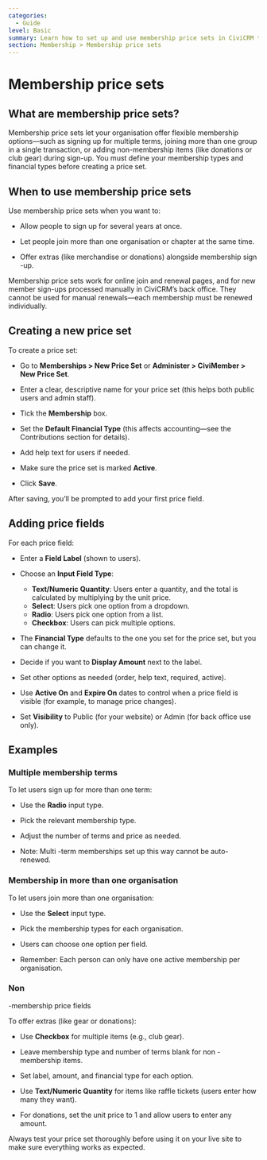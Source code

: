 ```yaml
---
categories:
  - Guide
level: Basic
summary: Learn how to set up and use membership price sets in CiviCRM to let people join, renew, or select extra options for their memberships.
section: Membership > Membership price sets
---
```


# Membership price sets

## What are membership price sets?

Membership price sets let your organisation offer flexible membership options—such as signing up for multiple terms, joining more than one group in a single transaction, or adding non-membership items (like donations or club gear) during sign-up. You must define your membership types and financial types before creating a price set.

## When to use membership price sets

Use membership price sets when you want to:

- Allow people to sign up for several years at once.

- Let people join more than one organisation or chapter at the same time.

- Offer extras (like merchandise or donations) alongside membership sign
-up.

Membership price sets work for online join and renewal pages, and for new member sign-ups processed manually in CiviCRM’s back office. They cannot be used for manual renewals—each membership must be renewed individually.

## Creating a new price set

To create a price set:

- Go to **Memberships > New Price Set** or **Administer > CiviMember > New Price Set**.

- Enter a clear, descriptive name for your price set (this helps both public users and admin staff).

- Tick the **Membership** box.

- Set the **Default Financial Type** (this affects accounting—see the Contributions section for details).

- Add help text for users if needed.

- Make sure the price set is marked **Active**.

- Click **Save**.

After saving, you’ll be prompted to add your first price field.

## Adding price fields

For each price field:

- Enter a **Field Label** (shown to users).

- Choose an **Input Field Type**:

  - **Text/Numeric Quantity**: Users enter a quantity, and the total is calculated by multiplying by the unit price.
  - **Select**: Users pick one option from a dropdown.
  - **Radio**: Users pick one option from a list.
  - **Checkbox**: Users can pick multiple options.

- The **Financial Type** defaults to the one you set for the price set, but you can change it.

- Decide if you want to **Display Amount** next to the label.

- Set other options as needed (order, help text, required, active).

- Use **Active On** and **Expire On** dates to control when a price field is visible (for example, to manage price changes).

- Set **Visibility** to Public (for your website) or Admin (for back office use only).

## Examples

### Multiple membership terms

To let users sign up for more than one term:

- Use the **Radio** input type.

- Pick the relevant membership type.

- Adjust the number of terms and price as needed.

- Note: Multi
-term memberships set up this way cannot be auto-renewed.

### Membership in more than one organisation

To let users join more than one organisation:

- Use the **Select** input type.

- Pick the membership types for each organisation.

- Users can choose one option per field.

- Remember: Each person can only have one active membership per organisation.

### Non
-membership price fields

To offer extras (like gear or donations):

- Use **Checkbox** for multiple items (e.g., club gear).

- Leave membership type and number of terms blank for non
-membership items.

- Set label, amount, and financial type for each option.

- Use **Text/Numeric Quantity** for items like raffle tickets (users enter how many they want).

- For donations, set the unit price to 1 and allow users to enter any amount.

Always test your price set thoroughly before using it on your live site to make sure everything works as expected.

<!--
Source: https://docs.civicrm.org/some/page/
 -->

<!--
Suggestion: This page is a Guide because it focuses on how to set up and use membership price sets to solve specific practical problems (not a step
-by-step tutorial, not reference, and not conceptual explanation). It is Basic level, suitable for non-experts. If more detailed step-by-step instructions or background were needed, these could be split into separate Tutorial or Explanation pages. -->
